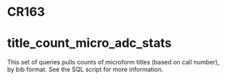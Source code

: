 # CR163

# title_count_micro_adc_stats

This set of queries pulls counts of microform titles (based on call number), by bib format. See the SQL script for more information.
